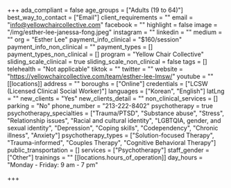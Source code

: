 +++
ada_compliant = false
age_groups = ["Adults (19 to 64)"]
best_way_to_contact = ["Email"]
client_requirements = ""
email = "info@yellowchaircollective.com"
facebook = ""
highlight = false
image = "/img/esther-lee-janessa-fong.jpeg"
instagram = ""
linkedin = ""
medium = ""
org = "Esther Lee"
payment_info_clinical = "$160/session"
payment_info_non_clinical = ""
payment_types = []
payment_types_non_clinical = []
program = "Yellow Chair Collective"
sliding_scale_clinical = true
sliding_scale_non_clinical = false
tags = []
telehealth = "Not applicable"
tiktok = ""
twitter = ""
website = "https://yellowchaircollective.com/team/esther-lee-lmsw/"
youtube = ""
[[locations]]
address = ""
boroughs = ["Online"]
credentials = ["LCSW (Licensed Clinical Social Worker)"]
languages = ["Korean", "English"]
latLng = ""
new_clients = "Yes"
new_clients_detail = ""
non_clinical_services = []
parking = "No"
phone_number = "213-222-8402"
psychotherapy = true
psychotherapy_specialties = ["Trauma/PTSD", "Substance abuse", "Stress", "Relationship issues", "Racial and cultural identity", "LGBTQIA, gender, and sexual identity", "Depression", "Coping skills", "Codependency", "Chronic illness", "Anxiety"]
psychotherapy_types = ["Solution-focused Therapy", "Trauma-informed", "Couples Therapy", "Cognitive Behavioral Therapy"]
public_transportation = []
services = ["Psychotherapy"]
staff_gender = ["Other"]
trainings = ""
[[locations.hours_of_operation]]
day_hours = "Monday - Friday: 9 am - 7 pm"

+++
